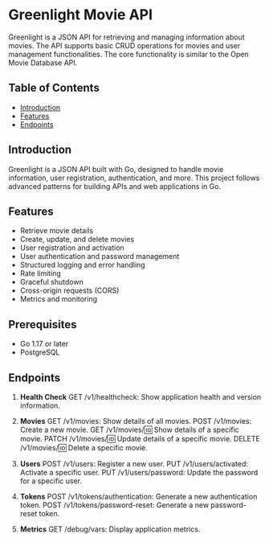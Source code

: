 # Greenlight Movie API

Greenlight is a JSON API for retrieving and managing information about movies. The API supports basic CRUD operations for movies and user management functionalities. The core functionality is similar to the Open Movie Database API.

## Table of Contents

- [Introduction](#introduction)
- [Features](#features)
- [Endpoints](#endpoints)

## Introduction

Greenlight is a JSON API built with Go, designed to handle movie information, user registration, authentication, and more. This project follows advanced patterns for building APIs and web applications in Go.

## Features

- Retrieve movie details
- Create, update, and delete movies
- User registration and activation
- User authentication and password management
- Structured logging and error handling
- Rate limiting
- Graceful shutdown
- Cross-origin requests (CORS)
- Metrics and monitoring

## Prerequisites

- Go 1.17 or later
- PostgreSQL

## Endpoints

1. **Health Check**
    GET /v1/healthcheck: Show application health and version information.

2. **Movies**
    GET /v1/movies: Show details of all movies.
    POST /v1/movies: Create a new movie.
    GET /v1/movies/:id: Show details of a specific movie.
    PATCH /v1/movies/:id: Update details of a specific movie.
    DELETE /v1/movies/:id: Delete a specific movie.

3. **Users**
    POST /v1/users: Register a new user.
    PUT /v1/users/activated: Activate a specific user.
    PUT /v1/users/password: Update the password for a specific user.

4. **Tokens**
    POST /v1/tokens/authentication: Generate a new authentication token.
    POST /v1/tokens/password-reset: Generate a new password-reset token.

5. **Metrics**
    GET /debug/vars: Display application metrics.